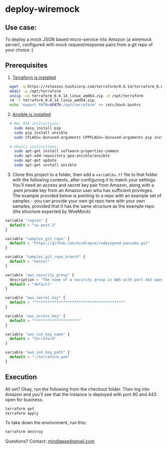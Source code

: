 # deploy-wiremock

##  Use case:  
To deploy a mock JSON based micro-service into Amazon (a wiremock server),
configured with mock request/response pairs from a git repo of your choice :)

## Prerequisites

1) [Terraform is installed](https://www.terraform.io/intro/getting-started/install.html)

```bash
  wget -q https://releases.hashicorp.com/terraform/0.6.14/terraform_0.6.14_linux_amd64.zip
  mkdir -p /opt/terraform
  unzip -oq terraform_0.6.14_linux_amd64.zip -d /opt/terraform
  rm -f terraform_0.6.14_linux_amd64.zip
  echo "export PATH=$PATH:/opt/terraform" >> /etc/bash.bashrc
```

2) [Ansible is installed](http://docs.ansible.com/ansible/intro_installation.html#latest-releases-via-pip)

```bash
  # Mac OSX instructions:
    sudo easy_install pip
    sudo pip install ansible
    sudo CFLAGS=-Qunused-arguments CPPFLAGS=-Qunused-arguments pip install ansible
    
  # Ubuntu instructions:
    sudo apt-get install software-properties-common
    sudo apt-add-repository ppa:ansible/ansible
    sudo apt-get update
    sudo apt-get install ansible
```

3) Clone this project to a folder, then add a `variables.tf` file to that folder with the following contents,
after configuring it to match your settings.  You'll need an access and secret key pair from Amazon, along
with a .pem private key from an Amazon user who has sufficient privileges.   The example provided below is pointing to 
a repo with an example set of samples - you can provide your own git repo here with your own samples, provided that it
has the same structure as the example repo (the structure expected by WireMock)


```javascript
variable "region" {
  default = "us-west-2"
}

variable "samples_git_repo" {
  default = "https://github.com/mindlapse/redesigned-pancake.git"
}

variable "samples_git_repo_branch" {
  default = "master"
}

variable "aws_security_group" {
  description = "The name of a security group in AWS with port 443 open and internet access"
  default = "default"
}

variable "aws_secret_key" {
  default = "****************************************"
}

variable "aws_access_key" {
  default = "********************"
}

variable "aws_ssh_key_name" {
  default = "terraform"
}

variable "aws_ssh_key_path" {
  default = "~/terraform.pem"
}
```

## Execution

All set?  Okay, run the following from the checkout folder.  Then log into Amazon and you'll see that the 
instance is deployed with port 80 and 443 open for business.

```bash
terraform get
terraform apply
```

To take down the environment, run this:

```bash
terraform destroy
```


Questions?  Contact: mindlapse@gmail.com
